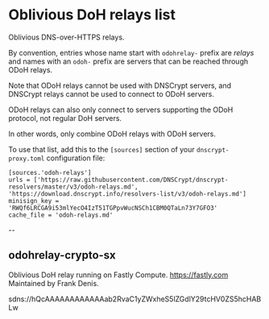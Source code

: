 # Oblivious DoH relays list

Oblivious DNS-over-HTTPS relays.

By convention, entries whose name start with `odohrelay-` prefix are *relays* and names with an `odoh-` prefix are servers that can be reached through ODoH relays.

Note that ODoH relays cannot be used with DNSCrypt servers, and DNSCrypt relays cannot be used to connect to ODoH servers.

ODoH relays can also only connect to servers supporting the ODoH protocol, not regular DoH servers.

In other words, only combine ODoH relays with ODoH servers.

To use that list, add this to the `[sources]` section of your `dnscrypt-proxy.toml` configuration file:

    [sources.'odoh-relays']
    urls = ['https://raw.githubusercontent.com/DNSCrypt/dnscrypt-resolvers/master/v3/odoh-relays.md', 'https://download.dnscrypt.info/resolvers-list/v3/odoh-relays.md']
    minisign_key = 'RWQf6LRCGA9i53mlYecO4IzT51TGPpvWucNSCh1CBM0QTaLn73Y7GFO3'
    cache_file = 'odoh-relays.md'

--


## odohrelay-crypto-sx

Oblivious DoH relay running on Fastly Compute. https://fastly.com
Maintained by Frank Denis.

sdns://hQcAAAAAAAAAAAAab2RvaC1yZWxheS5lZGdlY29tcHV0ZS5hcHABLw

